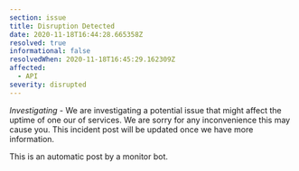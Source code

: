 ```yaml
---
section: issue
title: Disruption Detected
date: 2020-11-18T16:44:28.665358Z
resolved: true
informational: false
resolvedWhen: 2020-11-18T16:45:29.162309Z
affected:
  - API
severity: disrupted
---
```

*Investigating* - We are investigating a potential issue that might affect the uptime of one our of services. We are sorry for any inconvenience this may cause you. This incident post will be updated once we have more information.

This is an automatic post by a monitor bot.
        